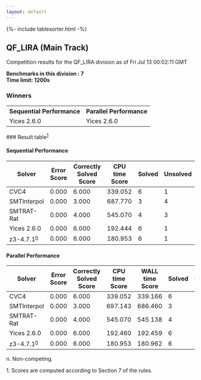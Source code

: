 ```yaml
---
layout: default
---
```

{%- include tablesorter.html -%}

##  QF_LIRA (Main Track)

Competition results for the QF_LIRA division as of Fri Jul 13 00:02:11 GMT

**Benchmarks in this division : 7  
Time limit: 1200s** 

### Winners
<table>
<tr><th class="center">Sequential Performance</th><th class="center">Parallel Performance</th></tr>
<tr class="center"><td>Yices 2.6.0</td><td>Yices 2.6.0</td></tr></table>
### Result table<sup><a href="#fn1">1</a></sup>

#### Sequential Performance

<table id="sequential" class="result sorted">
<thead><tr class="center">
  <th>Solver</th>
  <th>Error Score</th>
  <th>Correctly Solved Score</th>
  <th>CPU time Score</th>
  <th>Solved</th>
  <th>Unsolved</th>
</tr></thead><tr>
  <td>CVC4</td>
  <td>0.000</td>
  <td>6.000</td>
  <td>339.052</td>
<td>6</td>
<td>1</td>
</tr><tr>
  <td>SMTInterpol</td>
  <td>0.000</td>
  <td>3.000</td>
  <td>687.770</td>
<td>3</td>
<td>4</td>
</tr><tr>
  <td>SMTRAT-Rat</td>
  <td>0.000</td>
  <td>4.000</td>
  <td>545.070</td>
<td>4</td>
<td>3</td>
</tr><tr>
  <td>Yices 2.6.0</td>
  <td>0.000</td>
  <td>6.000</td>
  <td>192.444</td>
<td>6</td>
<td>1</td>
</tr><tr>
  <td>z3-4.7.1<SUP><a href="#fn">n</a></SUP></td>
  <td>0.000</td>
  <td>6.000</td>
  <td>180.953</td>
<td>6</td>
<td>1</td>
</tr></table>

#### Parallel Performance

<table id="parallel" class="result sorted">
<thead><tr class="center">
  <th>Solver</th>
  <th>Error Score</th>
  <th>Correctly Solved Score</th>
  <th>CPU time Score</th>
  <th>WALL time Score</th>
  <th>Solved</th>
  <th>Unsolved</th>
</tr></thead><tr>
  <td>CVC4</td>
<td>0.000</td><td>6.000</td><td>339.052</td><td>339.166</td><td>6</td><td>1</td></tr><tr>
  <td>SMTInterpol</td>
<td>0.000</td><td>3.000</td><td>697.143</td><td>686.460</td><td>3</td><td>4</td></tr><tr>
  <td>SMTRAT-Rat</td>
<td>0.000</td><td>4.000</td><td>545.070</td><td>545.138</td><td>4</td><td>3</td></tr><tr>
  <td>Yices 2.6.0</td>
<td>0.000</td><td>6.000</td><td>192.460</td><td>192.459</td><td>6</td><td>1</td></tr><tr>
  <td>z3-4.7.1<SUP><a href="#fn">n</a></SUP></td>
<td>0.000</td><td>6.000</td><td>180.953</td><td>180.962</td><td>6</td><td>1</td></tr></table>
 <span id="fn"> n. Non-competing. </span>

 <span id="fn1"> 1. Scores are computed according to Section 7 of the rules. </span>


